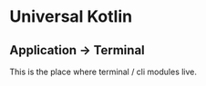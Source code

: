 # Universal Kotlin

## Application -> Terminal

This is the place where terminal / cli modules live.
